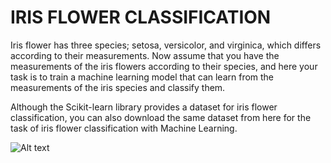 # IRIS FLOWER CLASSIFICATION
Iris flower has three species; setosa, versicolor, and virginica, which differs according to their measurements. Now assume that you have the measurements of the iris flowers according to their species, and here your task is to train a machine learning model that can learn from the measurements of the iris species and classify them.

Although the Scikit-learn library provides a dataset for iris flower classification, you can also download the same dataset from here for the task of iris flower classification with Machine Learning.


![Alt text](https://encrypted-tbn0.gstatic.com/images?q=tbn:ANd9GcRglwCuVRvTr9gJ0RrMfBEz5X8rit-lflcWXA&s)
